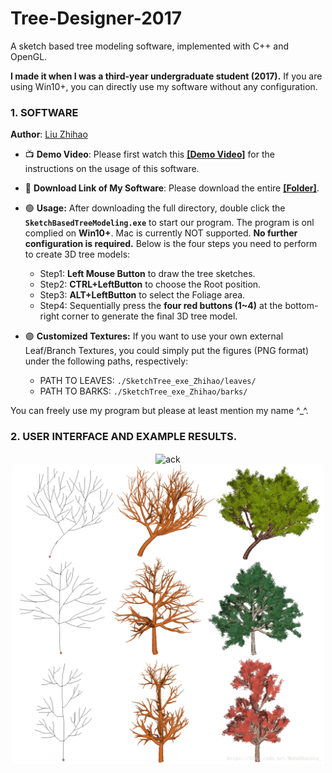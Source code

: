 # Tree-Designer-2017
A sketch based tree modeling software, implemented with C++ and OpenGL.

**I made it when I was a third-year undergraduate student (2017).** If you are using Win10+, you can directly use my software without any configuration.


### 1. SOFTWARE

**Author**: [Liu Zhihao](https://ryuzhihao123.github.io)

- 📺 **Demo Video**: Please first watch this **[[Demo Video]](https://drive.google.com/file/d/1DacX4doX6oevivpZYOWCYfSVtomccKgG/view?usp=sharing)** for the instructions on the usage of this software.
- 🔴 **Download Link of My Software**: Please download the entire **[[Folder]](https://github.com/RyuZhihao123/TreeDesigner/tree/master/SketchTree_exe_Zhihao)**.

- 🟢 **Usage:** After downloading the full directory, double click the **``SketchBasedTreeModeling.exe``** to start our program. The program is onl complied on **Win10+**. Mac is currently NOT supported. **No further configuration is required.** Below is the four steps you need to perform to create 3D tree models:

    - Step1: **Left Mouse Button** to draw the tree sketches.
    - Step2: **CTRL+LeftButton** to choose the Root position.
    - Step3: **ALT+LeftButton** to select the Foliage area.
    - Step4: Sequentially press the **four red buttons (1~4)** at the bottom-right corner to generate the final 3D tree model.

- 🟣 **Customized Textures:** If you want to use your own external Leaf/Branch Textures, you could simply put the figures (PNG format) under the following paths, respectively:
  - PATH TO LEAVES: ``./SketchTree_exe_Zhihao/leaves/``
  - PATH TO BARKS: ``./SketchTree_exe_Zhihao/barks/``


You can freely use my program but please at least mention my name ^_^.


### 2. USER INTERFACE AND EXAMPLE RESULTS.

<div align=center>
<img src="https://github.com/RyuZhihao123/Sketch-based-Tree-Modeling/blob/master/pic0.png" width = "700" alt="ack" align=center />
</div>
<div align=center>
<img src="https://github.com/RyuZhihao123/Sketch-based-Tree-Modeling/blob/master/picB.png" width = "500" alt="ack" align=center />
</div>


